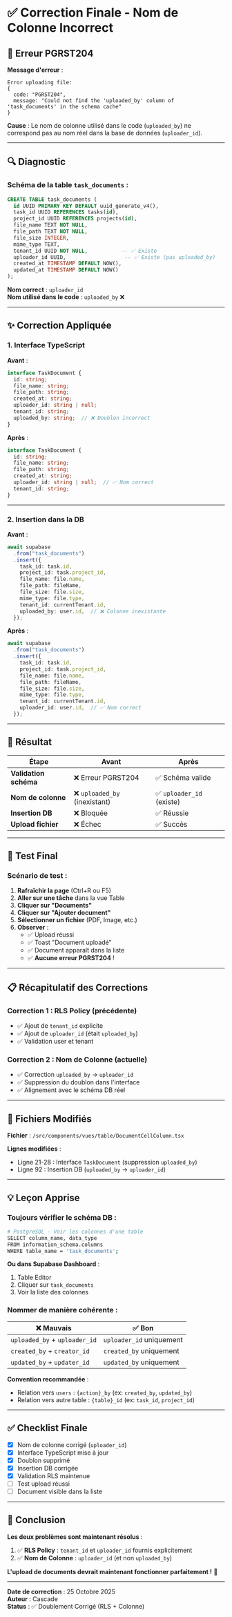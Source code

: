 # ✅ Correction Finale - Nom de Colonne Incorrect

## 🐛 Erreur PGRST204

**Message d'erreur** :
```
Error uploading file:
{ 
  code: "PGRST204",
  message: "Could not find the 'uploaded_by' column of 'task_documents' in the schema cache"
}
```

**Cause** : Le nom de colonne utilisé dans le code (`uploaded_by`) ne correspond pas au nom réel dans la base de données (`uploader_id`).

---

## 🔍 Diagnostic

### **Schéma de la table `task_documents`** :

```sql
CREATE TABLE task_documents (
  id UUID PRIMARY KEY DEFAULT uuid_generate_v4(),
  task_id UUID REFERENCES tasks(id),
  project_id UUID REFERENCES projects(id),
  file_name TEXT NOT NULL,
  file_path TEXT NOT NULL,
  file_size INTEGER,
  mime_type TEXT,
  tenant_id UUID NOT NULL,           -- ✅ Existe
  uploader_id UUID,                   -- ✅ Existe (pas uploaded_by)
  created_at TIMESTAMP DEFAULT NOW(),
  updated_at TIMESTAMP DEFAULT NOW()
);
```

**Nom correct** : `uploader_id`  
**Nom utilisé dans le code** : `uploaded_by` ❌

---

## ✨ Correction Appliquée

### **1. Interface TypeScript**

**Avant** :
```typescript
interface TaskDocument {
  id: string;
  file_name: string;
  file_path: string;
  created_at: string;
  uploader_id: string | null;
  tenant_id: string;
  uploaded_by: string;  // ❌ Doublon incorrect
}
```

**Après** :
```typescript
interface TaskDocument {
  id: string;
  file_name: string;
  file_path: string;
  created_at: string;
  uploader_id: string | null;  // ✅ Nom correct
  tenant_id: string;
}
```

---

### **2. Insertion dans la DB**

**Avant** :
```typescript
await supabase
  .from("task_documents")
  .insert({
    task_id: task.id,
    project_id: task.project_id,
    file_name: file.name,
    file_path: fileName,
    file_size: file.size,
    mime_type: file.type,
    tenant_id: currentTenant.id,
    uploaded_by: user.id,  // ❌ Colonne inexistante
  });
```

**Après** :
```typescript
await supabase
  .from("task_documents")
  .insert({
    task_id: task.id,
    project_id: task.project_id,
    file_name: file.name,
    file_path: fileName,
    file_size: file.size,
    mime_type: file.type,
    tenant_id: currentTenant.id,
    uploader_id: user.id,  // ✅ Nom correct
  });
```

---

## 🎯 Résultat

| Étape | Avant | Après |
|-------|-------|-------|
| **Validation schéma** | ❌ Erreur PGRST204 | ✅ Schéma valide |
| **Nom de colonne** | ❌ `uploaded_by` (inexistant) | ✅ `uploader_id` (existe) |
| **Insertion DB** | ❌ Bloquée | ✅ Réussie |
| **Upload fichier** | ❌ Échec | ✅ Succès |

---

## 🧪 Test Final

### **Scénario de test** :

1. **Rafraîchir la page** (Ctrl+R ou F5)
2. **Aller sur une tâche** dans la vue Table
3. **Cliquer sur "Documents"**
4. **Cliquer sur "Ajouter document"**
5. **Sélectionner un fichier** (PDF, Image, etc.)
6. **Observer** :
   - ✅ Upload réussi
   - ✅ Toast "Document uploadé"
   - ✅ Document apparaît dans la liste
   - ✅ **Aucune erreur PGRST204** !

---

## 📋 Récapitulatif des Corrections

### **Correction 1 : RLS Policy (précédente)**
- ✅ Ajout de `tenant_id` explicite
- ✅ Ajout de `uploader_id` (était `uploaded_by`)
- ✅ Validation user et tenant

### **Correction 2 : Nom de Colonne (actuelle)**
- ✅ Correction `uploaded_by` → `uploader_id`
- ✅ Suppression du doublon dans l'interface
- ✅ Alignement avec le schéma DB réel

---

## 🔧 Fichiers Modifiés

**Fichier** : `/src/components/vues/table/DocumentCellColumn.tsx`

**Lignes modifiées** :
- Ligne 21-28 : Interface `TaskDocument` (suppression `uploaded_by`)
- Ligne 92 : Insertion DB (`uploaded_by` → `uploader_id`)

---

## 💡 Leçon Apprise

### **Toujours vérifier le schéma DB** :

```bash
# PostgreSQL - Voir les colonnes d'une table
SELECT column_name, data_type 
FROM information_schema.columns 
WHERE table_name = 'task_documents';
```

**Ou dans Supabase Dashboard** :
1. Table Editor
2. Cliquer sur `task_documents`
3. Voir la liste des colonnes

### **Nommer de manière cohérente** :

| ❌ Mauvais | ✅ Bon |
|-----------|--------|
| `uploaded_by` + `uploader_id` | `uploader_id` uniquement |
| `created_by` + `creator_id` | `created_by` uniquement |
| `updated_by` + `updater_id` | `updated_by` uniquement |

**Convention recommandée** :
- Relation vers `users` : `{action}_by` (ex: `created_by`, `updated_by`)
- Relation vers autre table : `{table}_id` (ex: `task_id`, `project_id`)

---

## ✅ Checklist Finale

- [x] Nom de colonne corrigé (`uploader_id`)
- [x] Interface TypeScript mise à jour
- [x] Doublon supprimé
- [x] Insertion DB corrigée
- [x] Validation RLS maintenue
- [ ] Test upload réussi
- [ ] Document visible dans la liste

---

## 🎉 Conclusion

**Les deux problèmes sont maintenant résolus** :

1. ✅ **RLS Policy** : `tenant_id` et `uploader_id` fournis explicitement
2. ✅ **Nom de Colonne** : `uploader_id` (et non `uploaded_by`)

**L'upload de documents devrait maintenant fonctionner parfaitement !** 🚀

---

**Date de correction** : 25 Octobre 2025  
**Auteur** : Cascade  
**Status** : ✅ Doublement Corrigé (RLS + Colonne)
